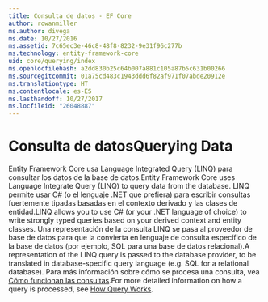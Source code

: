 ```yaml
---
title: Consulta de datos - EF Core
author: rowanmiller
ms.author: divega
ms.date: 10/27/2016
ms.assetid: 7c65ec3e-46c8-48f8-8232-9e31f96c277b
ms.technology: entity-framework-core
uid: core/querying/index
ms.openlocfilehash: a2dd830b25c64b007a881c105a87b5c631b00266
ms.sourcegitcommit: 01a75cd483c1943ddd6f82af971f07abde20912e
ms.translationtype: HT
ms.contentlocale: es-ES
ms.lasthandoff: 10/27/2017
ms.locfileid: "26048887"
---
```

# <a name="querying-data"></a><span data-ttu-id="ae7d4-102">Consulta de datos</span><span class="sxs-lookup"><span data-stu-id="ae7d4-102">Querying Data</span></span>

<span data-ttu-id="ae7d4-103">Entity Framework Core usa Language Integrated Query (LINQ) para consultar los datos de la base de datos.</span><span class="sxs-lookup"><span data-stu-id="ae7d4-103">Entity Framework Core uses Language Integrate Query (LINQ) to query data from the database.</span></span> <span data-ttu-id="ae7d4-104">LINQ permite usar C# (o el lenguaje .NET que prefiera) para escribir consultas fuertemente tipadas basadas en el contexto derivado y las clases de entidad.</span><span class="sxs-lookup"><span data-stu-id="ae7d4-104">LINQ allows you to use C# (or your .NET language of choice) to write strongly typed queries based on your derived context and entity classes.</span></span> <span data-ttu-id="ae7d4-105">Una representación de la consulta LINQ se pasa al proveedor de base de datos para que la convierta en lenguaje de consulta específico de la base de datos (por ejemplo, SQL para una base de datos relacional).</span><span class="sxs-lookup"><span data-stu-id="ae7d4-105">A representation of the LINQ query is passed to the database provider, to be translated in database-specific query language (e.g. SQL for a relational database).</span></span> <span data-ttu-id="ae7d4-106">Para más información sobre cómo se procesa una consulta, vea [Cómo funcionan las consultas](overview.md).</span><span class="sxs-lookup"><span data-stu-id="ae7d4-106">For more detailed information on how a query is processed, see [How Query Works](overview.md).</span></span>
